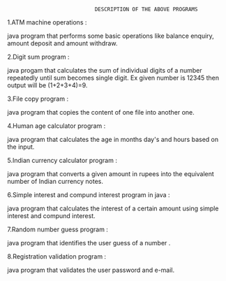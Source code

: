                                 DESCRIPTION OF THE ABOVE PROGRAMS 



1.ATM machine operations :

  java program that performs some basic operations like balance enquiry, amount deposit and amount withdraw.



2.Digit sum program :

   java progam that calculates the sum of individual digits of a number repeatedly until sum becomes single digit. Ex given number     is 12345 then output will be (1+2+3+4)=9.


3.File copy program :

   java program that copies the content of one file into another one.


4.Human age calculator program :

   java program that calculates the age in months day's and hours based on the input.


5.Indian currency calculator program :

   java program that converts a given amount in rupees into the equivalent number of Indian currency notes.


6.Simple interest and compund interest program in java :

   java program that calculates the interest of a certain amount using simple interest and compund interest.


7.Random number guess program :

   java program that identifies the user guess of a number .


8.Registration validation program :

java program that validates the user password and e-mail.
